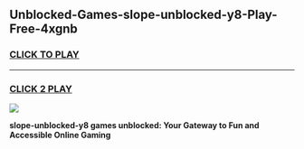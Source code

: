 
## Unblocked-Games-slope-unblocked-y8-Play-Free-4xgnb
<h3>
<a href="https://premium76.site?title=slope-unblocked-y8&ref=20M">CLICK TO PLAY</a></h3>
<hr>

<h3>
<a href="https://premium76.site?title=slope-unblocked-y8&ref=20M">CLICK 2 PLAY</a>
  
</h3>

<a href="https://premium76.site?title=slope-unblocked-y8&ref=19M"><img src="https://clearcache.store/games.png"></a>


**slope-unblocked-y8 games unblocked: Your Gateway to Fun and Accessible Online Gaming**
